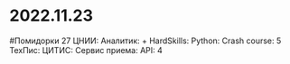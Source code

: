 # 2022.11.23


#Помидорки
27 ЦНИИ: Аналитик: +
HardSkills: Python: Crash course: 5
ТехПис: ЦИТИС: Сервис приема: API: 4
